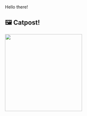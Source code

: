 Hello there!



## 🖼️ Catpost!

<sub>
    <img src="https://cdn2.thecatapi.com/images/e9p.jpg" height="256">
</sub>

